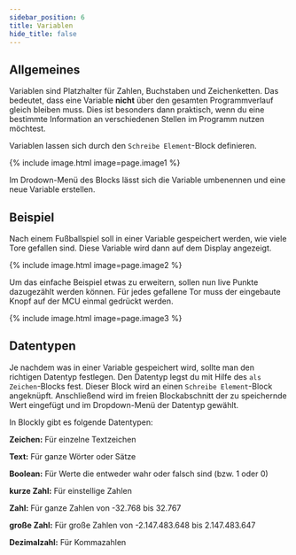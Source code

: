 ```yaml
---
sidebar_position: 6
title: Variablen
hide_title: false
---
```


## Allgemeines
Variablen sind Platzhalter für Zahlen, Buchstaben und Zeichenketten. Das bedeutet, dass eine Variable **nicht** über den gesamten Programmverlauf gleich bleiben muss. Dies ist besonders dann praktisch, wenn du eine bestimmte Information an verschiedenen Stellen im Programm nutzen möchtest.

Variablen lassen sich durch den `Schreibe Element`-Block definieren.

{% include image.html image=page.image1 %}

Im Drodown-Menü des Blocks lässt sich die Variable umbenennen und eine neue Variable erstellen.

## Beispiel
Nach einem Fußballspiel soll in einer Variable gespeichert werden, wie viele Tore gefallen sind. Diese Variable wird dann auf dem Display angezeigt.

{% include image.html image=page.image2 %}

Um das einfache Beispiel etwas zu erweitern, sollen nun live Punkte dazugezählt werden können. Für jedes gefallene Tor muss der eingebaute Knopf auf der MCU einmal gedrückt werden.

{% include image.html image=page.image3 %}

## Datentypen
Je nachdem was in einer Variable gespeichert wird, sollte man den richtigen Datentyp festlegen. Den Datentyp legst du mit Hilfe des `als Zeichen`-Blocks fest. Dieser Block wird an einen `Schreibe Element`-Block angeknüpft. Anschließend wird im freien Blockabschnitt der zu speichernde Wert eingefügt und im Dropdown-Menü der Datentyp gewählt.

<!-- {% include image.html image=page.image4 %}
<br> -->

In Blockly gibt es folgende Datentypen:

**Zeichen:**     Für einzelne Textzeichen

**Text:**        Für ganze Wörter oder Sätze

**Boolean:**     Für Werte die entweder wahr oder falsch sind (bzw. 1 oder 0)

**kurze Zahl:**  Für einstellige Zahlen

**Zahl:**        Für ganze Zahlen von -32.768 bis 32.767

**große Zahl:**  Für große Zahlen von -2.147.483.648 bis 2.147.483.647

**Dezimalzahl:** Für Kommazahlen
